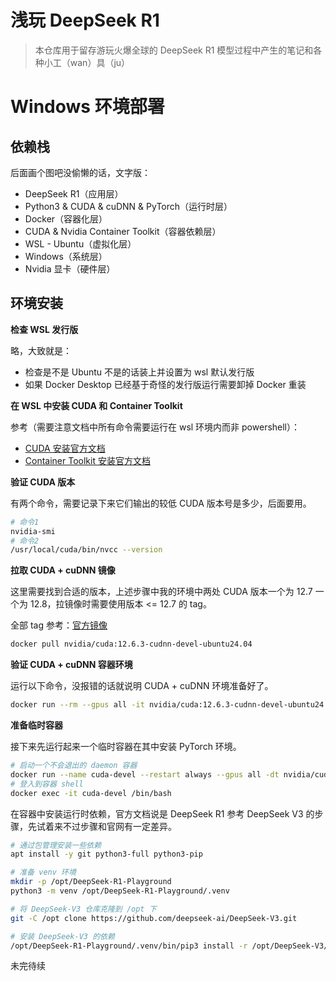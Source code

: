 # 浅玩 DeepSeek R1

> 本仓库用于留存游玩火爆全球的 DeepSeek R1 模型过程中产生的笔记和各种小工（wan）具（ju）

# Windows 环境部署

## 依赖栈

后面画个图吧没偷懒的话，文字版：

* DeepSeek R1（应用层）
* Python3 & CUDA & cuDNN & PyTorch（运行时层）
* Docker（容器化层）
* CUDA & Nvidia Container Toolkit（容器依赖层）
* WSL - Ubuntu（虚拟化层）
* Windows（系统层）
* Nvidia 显卡（硬件层）

## 环境安装

**检查 WSL 发行版**

略，大致就是：

* 检查是不是 Ubuntu 不是的话装上并设置为 wsl 默认发行版
* 如果 Docker Desktop 已经基于奇怪的发行版运行需要卸掉 Docker 重装

**在 WSL 中安装 CUDA 和 Container Toolkit**

参考（需要注意文档中所有命令需要运行在 wsl 环境内而非 powershell）：

* [CUDA 安装官方文档](https://developer.nvidia.com/cuda-downloads?target_os=Linux&target_arch=x86_64&Distribution=WSL-Ubuntu&target_version=2.0&target_type=deb_local)
* [Container Toolkit 安装官方文档](https://docs.nvidia.com/datacenter/cloud-native/container-toolkit/latest/install-guide.html)

**验证 CUDA 版本**

有两个命令，需要记录下来它们输出的较低 CUDA 版本号是多少，后面要用。

```bash
# 命令1
nvidia-smi
# 命令2
/usr/local/cuda/bin/nvcc --version
```

**拉取 CUDA + cuDNN 镜像**

这里需要找到合适的版本，上述步骤中我的环境中两处 CUDA 版本一个为 12.7 一个为 12.8，拉镜像时需要使用版本 <= 12.7 的 tag。

全部 tag 参考：[官方镜像](https://hub.docker.com/r/nvidia/cuda/tags?name=ubuntu)

```bash
docker pull nvidia/cuda:12.6.3-cudnn-devel-ubuntu24.04
```

**验证 CUDA + cuDNN 容器环境**

运行以下命令，没报错的话就说明 CUDA + cuDNN 环境准备好了。

```bash
docker run --rm --gpus all -it nvidia/cuda:12.6.3-cudnn-devel-ubuntu24.04 nvidia-smi
```

**准备临时容器**

接下来先运行起来一个临时容器在其中安装 PyTorch 环境。

```bash
# 启动一个不会退出的 daemon 容器
docker run --name cuda-devel --restart always --gpus all -dt nvidia/cuda:12.6.3-cudnn-devel-ubuntu24.04
# 登入到容器 shell
docker exec -it cuda-devel /bin/bash
```

在容器中安装运行时依赖，官方文档说是 DeepSeek R1 参考 DeepSeek V3 的步骤，先试着来不过步骤和官网有一定差异。

```bash
# 通过包管理安装一些依赖
apt install -y git python3-full python3-pip

# 准备 venv 环境
mkdir -p /opt/DeepSeek-R1-Playground
python3 -m venv /opt/DeepSeek-R1-Playground/.venv

# 将 DeepSeek-V3 仓库克隆到 /opt 下
git -C /opt clone https://github.com/deepseek-ai/DeepSeek-V3.git

# 安装 DeepSeek-V3 的依赖
/opt/DeepSeek-R1-Playground/.venv/bin/pip3 install -r /opt/DeepSeek-V3/inference/requirements.txt
```

未完待续
